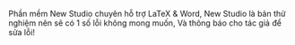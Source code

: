 Phần mềm New Studio chuyên hỗ trợ LaTeX & Word, New Studio là bản thử nghiệm nên sẽ có 1 số lỗi không mong muốn,
Và thông báo cho tác giả để sửa lỗi!
